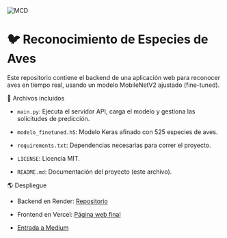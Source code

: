 ![MCD](https://mcd.unison.mx/wp-content/themes/awaken/img/logo_mcd.png)

# 🐦 Reconocimiento de Especies de Aves
Este repositorio contiene el backend de una aplicación web para reconocer aves en tiempo real, usando un modelo MobileNetV2 ajustado (fine-tuned).

📂 Archivos incluidos
- `main.py`: Ejecuta el servidor API, carga el modelo y gestiona las solicitudes de predicción.

- `modelo_finetuned.h5`: Modelo Keras afinado con 525 especies de aves.

- `requirements.txt`: Dependencias necesarias para correr el proyecto.

- `LICENSE`: Licencia MIT.

- `README.md`: Documentación del proyecto (este archivo).

🌎 Despliegue
- Backend en Render:
  [Repositorio](https://github.com/KevinMundo11/birds_prediction_b/edit/main/README.md)


- Frontend en Vercel:
  [Página web final](birdsprediction.vercel.app)
  
- [Entrada a Medium](https://medium.com/@a224230118/reconocimiento-de-aves-en-tiempo-real-ia-mobilenetv2-y-una-web-interactiva-891dfbd29031)


  

